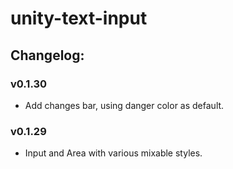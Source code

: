 # unity-text-input

## Changelog:

### v0.1.30
- Add changes bar, using danger color as default.

### v0.1.29
- Input and Area with various mixable styles.
